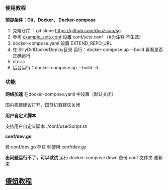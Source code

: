 ### 使用教程

**前提条件：Git、Docker、 Docker-compose**

1. 克隆仓库 ：git clone  https://github.com/douzicao/sg
2. 参考 [example_sets.conf](./conf/example_sets.conf)  设置   conf/sets.conf （#为注释 不生效）
3. docker-compose.yaml 设置 EXTEND_REPO_URL
4. 在 SillyGirlDockerDeploy目录 运行：docker-compose up --build 看看是否正确运行
5. ctrl+c
6. 后台运行：docker-compose up --build -d

### 功能

**网络加速**
在docker-compose.yaml 中设置（默认关闭）

国内机器建议打开，国外机器建议关闭 

**用户自定义脚本**

支持用户自定义脚本 ./conf/userScript.sh

 **conf/dev.go**

若 conf/dev.go 存在 则使用 conf/dev.go



**出问题运行不了，可以试试**
运行 docker-compose down
备份 conf 文件夹
重新来



## [傻妞教程](./sillyGirl.md)
